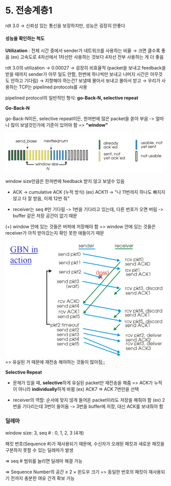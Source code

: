 # 5. 전송계층1

rdt 3.0 ->  신뢰성 있는 통신을 보장하지만, 성능은 굉장히 안좋다


#### 성능을 확인하는 척도
**Utilization** : 전체 시간 중에서 sender가 네트워크를 사용하는 비율
→ 크면 클수록 좋음
(ex) 고속도로 4차선에서 1차선만 사용하는 것보다 4차선 전부 사용하는 게 더 좋음


rdt 3.0의 utilization → 0.00027 → 굉장히 비효율적 (packet을 보내고 feedback을 받을 때까지 sender가 아무 일도 안함, 한번에 하나씩만 보내고 나머지 시간은 아무것도 안하고 기다림)
→ 지향해야 하는건? 보낼때 몰아서 보내고 몰아서 받고
→ 우리가 사용하는 TCP는 pipelined protocols를 사용


pipelined protocol의 일반적인 형식: **go-Back-N, selective repeat**

**Go-Back-N**

go-Back-N이든, selective repeat이든, 한꺼번에 많은 packet을 쏟아 부음
-> 얼마나 많이 보낼것인가에 기준이 있어야 함 => **"window"**


![alt text](image1.png)

window size만큼은 한꺼번에 feedback 받지 않고 보낼수 있음

- ACK -> cumulative ACK (누적 방식)
(ex) ACK11 -> "나 11번까지 하나도 빠지지 않고 다 잘 받음, 이제 12번 줘"

- receiver는 seq #만 기다림 
-> 1번을 기다리고 있는데, 다른 번호가 오면 버림 -> buffer 같은 저장 공간이 없기 때문

(+) window 안에 있는 것들은 버퍼에 저장해야 함 
=> window 안에 있는 것들은 receiver가 아직 받아갔는지 확인 못한 애들이기 때문


![alt text](image2.png)
=> 유실된 거 때문에 재전송 해야하는 것들이 많아짐;; 

**Selective Repeat**
- 문제가 있을 때, **selective**하게 유실된 packet만 재전송을 해줌
=> ACK가 누적이 아니라 **individually**하게 바뀜 (ex) ACK7 => ACK 7번만을 선택


- receiver의 역할: 순서에 맞지 않게 들어온 packet이라도 저장을 해줘야 함
(ex) 2번을 기다리는데 3번이 들어옴 -> 3번을 buffer에 저장, 대신 ACK를 보내줘야 함

### 딜레마 
window size: 3, seq # : 0, 1, 2, 3 (4개)

패킷 번호(Sequence #)가 재사용되기 때문에, 수신자가 오래된 패킷과 새로운 패킷을 구분하지 못할 수 있는 딜레마가 발생

=> seq # 범위를 늘리면 딜레마 해결 가능

=> Sequence Number의 공간 ≥ 2 × 윈도우 크기
=> 동일한 번호의 패킷이 재사용되기 전까지 충분한 여유 간격 확보 가능
